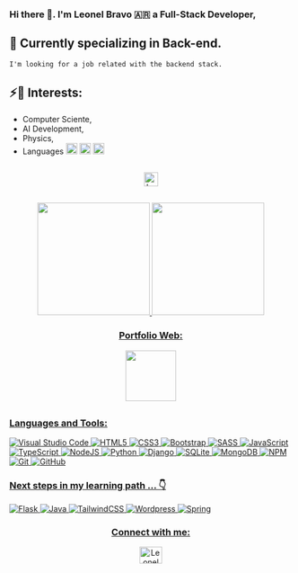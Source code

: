 ### Hi there 👋.    I'm Leonel Bravo 🇦🇷 a Full-Stack Developer, 
## 🌱 Currently specializing in Back-end.
    I'm looking for a job related with the backend stack.
## ⚡🧠 Interests: 
- Computer Sciente, 
- AI Development, 
- Physics, 
- Languages <span><img height ="20em" src = "https://hatscripts.github.io/circle-flags/flags/es.svg"> </span><span><img height ="20em" src = "https://hatscripts.github.io/circle-flags/flags/de.svg"> </span><span><img height ="20em" src = "https://hatscripts.github.io/circle-flags/flags/gb.svg"> </span> 
##

<div align="center">
  <img height="25em"  src="https://komarev.com/ghpvc/?username=pybalt&label=Profile%20views&color=DAC03C&style=flat" alt="Leonel B. Bravo" />
</div>

##

<div align="center">
  <a href="https://github.com/pybalt">

  <img height="200em" src="https://github-readme-stats.vercel.app/api?username=pybalt&show_icons=true&theme=radical"/>
    <img height="200em" src="https://github-readme-stats.vercel.app/api/top-langs/?username=pybalt&theme=radical"/>

</div>

<div align="center">
<h3>Portfolio Web:</h3>
  <p> 
    <a href="https://pybalt.github.io/MyPortfolio/" target="blank">
    <img src="https://img.icons8.com/fluency/344/resume-website.png" height = "90px"/>
  </p>
</div>

##

### Languages and Tools:

![Visual Studio Code](https://img.shields.io/badge/Visual%20Studio%20Code-0078d7.svg?style=for-the-badge&logo=visual-studio-code&logoColor=white)
![HTML5](https://img.shields.io/badge/html5-%23E34F26.svg?style=for-the-badge&logo=html5&logoColor=white)
![CSS3](https://img.shields.io/badge/css3-%231572B6.svg?style=for-the-badge&logo=css3&logoColor=white)
![Bootstrap](https://img.shields.io/badge/Bootstrap-563D7C?style=for-the-badge&logo=bootstrap&logoColor=white)
![SASS](https://img.shields.io/badge/Sass-CC6699?style=for-the-badge&logo=sass&logoColor=white)
![JavaScript](https://img.shields.io/badge/javascript-%23323330.svg?style=for-the-badge&logo=javascript&logoColor=%23F7DF1E)
![TypeScript](https://img.shields.io/badge/TypeScript-007ACC?style=for-the-badge&logo=typescript&logoColor=white)
![NodeJS](https://img.shields.io/badge/node.js-6DA55F?style=for-the-badge&logo=node.js&logoColor=white)
![Python](https://img.shields.io/badge/Python-14354C?style=for-the-badge&logo=python&logoColor=white)
![Django](https://img.shields.io/badge/Django-092E20?style=for-the-badge&logo=django&logoColor=white)
![SQLite](https://img.shields.io/badge/SQLite-07405E?style=for-the-badge&logo=sqlite&logoColor=white)
![MongoDB](https://img.shields.io/badge/MongoDB-%234ea94b.svg?style=for-the-badge&logo=mongodb&logoColor=white)
![NPM](https://img.shields.io/badge/NPM-%23000000.svg?style=for-the-badge&logo=npm&logoColor=white)
![Git](https://img.shields.io/badge/git-%23F05033.svg?style=for-the-badge&logo=git&logoColor=white)
![GitHub](https://img.shields.io/badge/github-%23121011.svg?style=for-the-badge&logo=github&logoColor=white)

### Next steps in my learning path ... 👇
![Flask](https://img.shields.io/badge/Flask-000000?style=for-the-badge&logo=flask&logoColor=white)
![Java](https://img.shields.io/badge/Java-ED8B00?style=for-the-badge&logo=java&logoColor=white)
![TailwindCSS](https://img.shields.io/badge/Tailwind_CSS-38B2AC?style=for-the-badge&logo=tailwind-css&logoColor=white)
![Wordpress](https://img.shields.io/badge/Wordpress-21759B?style=for-the-badge&logo=wordpress&logoColor=white)
![Spring](https://img.shields.io/badge/Spring-6DB33F?style=for-the-badge&logo=spring&logoColor=white)
<br />
<div align="center">
  <h3>Connect with me:</h3>
  
  <p>
    <a href="https://www.linkedin.com/in/leonelbbravo/" target="blank"><img align="center" src="https://raw.githubusercontent.com/rahuldkjain/github-profile-readme-generator/master/src/images/icons/Social/linked-in-alt.svg" alt="Leonel B. Bravo" height="30" width="40" /></a>
  </p>
  
   
</div>

